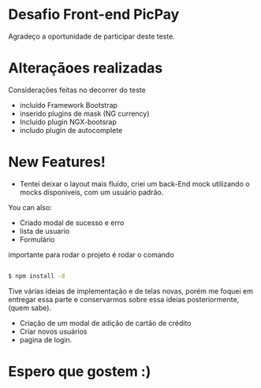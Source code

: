 




# Desafio Front-end PicPay

Agradeço a oportunidade de participar deste teste.

# Alteraçãoes realizadas

Considerações feitas no decorrer do teste

  - incluído Framework Bootstrap
  - inserido plugins de mask (NG currency)
  - Incluído plugin NGX-bootsrap
  - includo plugin de autocomplete

# New Features!

  - Tentei deixar o layout mais fluído, criei um back-End mock utilizando o mocks disponiveis, com um usuário padrão.


You can also:
  - Criado modal de sucesso e erro
  - lista de usuario 
  - Formulário

importante para rodar o projeto é rodar o comando
```sh

$ npm install -d

```
Tive várias ideias de implementação e de telas novas, porém me foquei em entregar essa parte e conservarmos sobre essa ideias posteriormente, (quem sabe).

  - Criação de um modal de adição de cartão de crédito
  - Criar novos usuários
  - pagina de login.



# Espero que gostem  :)